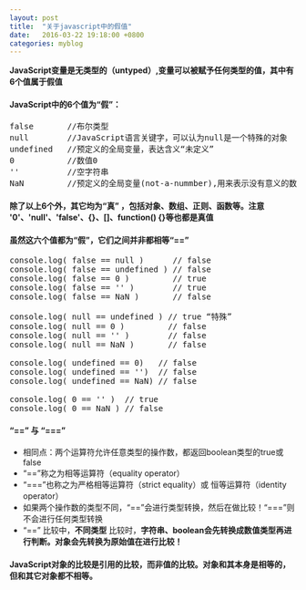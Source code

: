 ```yaml
---
layout: post
title:  "关于javascript中的假值"
date:   2016-03-22 19:18:00 +0800
categories: myblog
---
```

**JavaScript变量是无类型的（untyped）,变量可以被赋予任何类型的值，其中有6个值属于假值**

#### JavaScript中的6个值为“假”：
<pre class="brush:js;">
false       //布尔类型
null        //JavaScript语言关键字，可以认为null是一个特殊的对象
undefined   //预定义的全局变量，表达含义“未定义”
0           //数值0
''          //空字符串
NaN         //预定义的全局变量(not-a-nummber),用来表示没有意义的数字运算的结果
</pre>

#### 除了以上6个外，其它均为“真” ，包括对象、数组、正则、函数等。注意 '0'、'null'、'false'、{}、[]、function() {}等也都是真值

#### 虽然这六个值都为“假”，它们之间并非都相等“==”
<pre class="brush:js;">
console.log( false == null )      // false
console.log( false == undefined ) // false
console.log( false == 0 )         // true
console.log( false == '' )        // true
console.log( false == NaN )       // false

console.log( null == undefined ) // true “特殊”
console.log( null == 0 )         // false
console.log( null == '' )        // false
console.log( null == NaN )       // false

console.log( undefined == 0)   // false
console.log( undefined == '')  // false
console.log( undefined == NaN) // false

console.log( 0 == '' )  // true
console.log( 0 == NaN ) // false
</pre>

#### “==” 与 “===”
* 相同点：两个运算符允许任意类型的操作数，都返回boolean类型的true或false
* “==”称之为相等运算符（equality operator）
* “===”也称之为严格相等运算符（strict equality）或 恒等运算符（identity operator）
* 如果两个操作数的类型不同，“==”会进行类型转换，然后在做比较！“===”则不会进行任何类型转换
* “==” 比较中，**不同类型** 比较时，**字符串、boolean会先转换成数值类型再进行判断。对象会先转换为原始值在进行比较！**

#### JavaScript对象的比较是引用的比较，而非值的比较。对象和其本身是相等的，但和其它对象都不相等。
